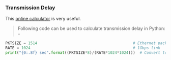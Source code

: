 ### Transmission Delay

This [online calculator](https://www.vcalc.com/wiki/JustinLiller/Transmission+Delay) is very useful.

> Following code can be used to calculate transmission delay in Python: -

```python
PKTSIZE = 1514                                          # Ethernet packet size in bytes
RATE = 1024                                             # 1Gbps link
print("{0:.8f} sec".format((PKTSIZE*8)/(RATE*1024*1024)))  # Convert to bits and bits/sec
```
